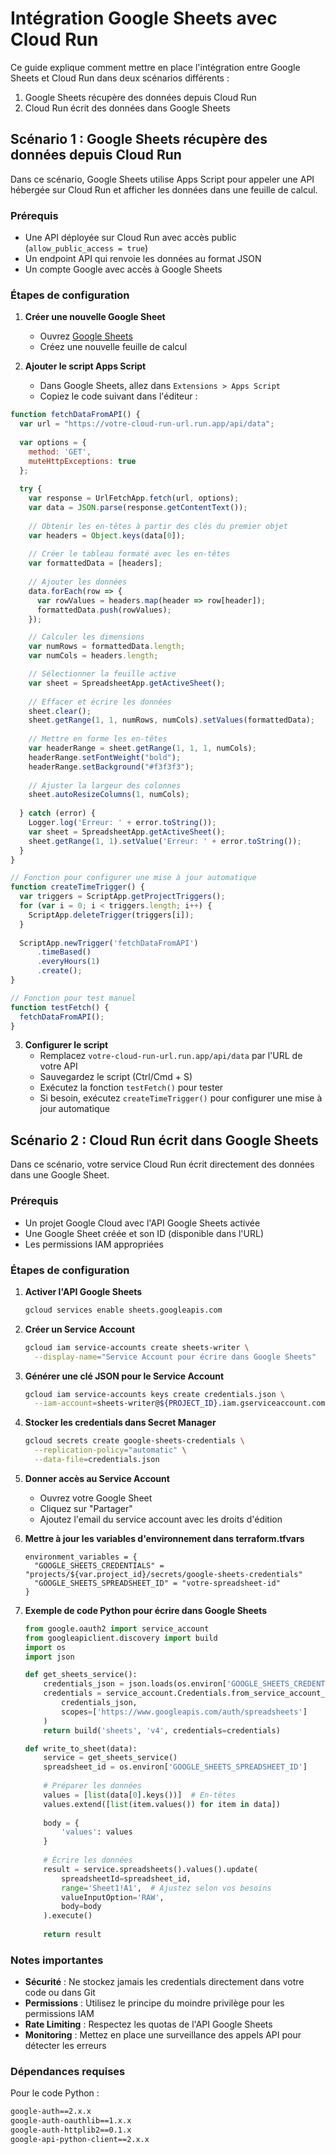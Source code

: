 # Intégration Google Sheets avec Cloud Run

Ce guide explique comment mettre en place l'intégration entre Google Sheets et Cloud Run dans deux scénarios différents :
1. Google Sheets récupère des données depuis Cloud Run
2. Cloud Run écrit des données dans Google Sheets

## Scénario 1 : Google Sheets récupère des données depuis Cloud Run

Dans ce scénario, Google Sheets utilise Apps Script pour appeler une API hébergée sur Cloud Run et afficher les données dans une feuille de calcul.

### Prérequis
- Une API déployée sur Cloud Run avec accès public (`allow_public_access = true`)
- Un endpoint API qui renvoie les données au format JSON
- Un compte Google avec accès à Google Sheets

### Étapes de configuration

1. **Créer une nouvelle Google Sheet**
   - Ouvrez [Google Sheets](https://sheets.google.com)
   - Créez une nouvelle feuille de calcul

2. **Ajouter le script Apps Script**
   - Dans Google Sheets, allez dans `Extensions > Apps Script`
   - Copiez le code suivant dans l'éditeur :

```javascript
function fetchDataFromAPI() {
  var url = "https://votre-cloud-run-url.run.app/api/data";
  
  var options = {
    method: 'GET',
    muteHttpExceptions: true
  };
  
  try {
    var response = UrlFetchApp.fetch(url, options);
    var data = JSON.parse(response.getContentText());
    
    // Obtenir les en-têtes à partir des clés du premier objet
    var headers = Object.keys(data[0]);
    
    // Créer le tableau formaté avec les en-têtes
    var formattedData = [headers];
    
    // Ajouter les données
    data.forEach(row => {
      var rowValues = headers.map(header => row[header]);
      formattedData.push(rowValues);
    });

    // Calculer les dimensions
    var numRows = formattedData.length;
    var numCols = headers.length;

    // Sélectionner la feuille active
    var sheet = SpreadsheetApp.getActiveSheet();
    
    // Effacer et écrire les données
    sheet.clear();
    sheet.getRange(1, 1, numRows, numCols).setValues(formattedData);
    
    // Mettre en forme les en-têtes
    var headerRange = sheet.getRange(1, 1, 1, numCols);
    headerRange.setFontWeight("bold");
    headerRange.setBackground("#f3f3f3");
    
    // Ajuster la largeur des colonnes
    sheet.autoResizeColumns(1, numCols);
    
  } catch (error) {
    Logger.log('Erreur: ' + error.toString());
    var sheet = SpreadsheetApp.getActiveSheet();
    sheet.getRange(1, 1).setValue('Erreur: ' + error.toString());
  }
}

// Fonction pour configurer une mise à jour automatique
function createTimeTrigger() {
  var triggers = ScriptApp.getProjectTriggers();
  for (var i = 0; i < triggers.length; i++) {
    ScriptApp.deleteTrigger(triggers[i]);
  }
  
  ScriptApp.newTrigger('fetchDataFromAPI')
      .timeBased()
      .everyHours(1)
      .create();
}

// Fonction pour test manuel
function testFetch() {
  fetchDataFromAPI();
}
```

3. **Configurer le script**
   - Remplacez `votre-cloud-run-url.run.app/api/data` par l'URL de votre API
   - Sauvegardez le script (Ctrl/Cmd + S)
   - Exécutez la fonction `testFetch()` pour tester
   - Si besoin, exécutez `createTimeTrigger()` pour configurer une mise à jour automatique

## Scénario 2 : Cloud Run écrit dans Google Sheets

Dans ce scénario, votre service Cloud Run écrit directement des données dans une Google Sheet.

### Prérequis
- Un projet Google Cloud avec l'API Google Sheets activée
- Une Google Sheet créée et son ID (disponible dans l'URL)
- Les permissions IAM appropriées

### Étapes de configuration

1. **Activer l'API Google Sheets**
   ```bash
   gcloud services enable sheets.googleapis.com
   ```

2. **Créer un Service Account**
   ```bash
   gcloud iam service-accounts create sheets-writer \
     --display-name="Service Account pour écrire dans Google Sheets"
   ```

3. **Générer une clé JSON pour le Service Account**
   ```bash
   gcloud iam service-accounts keys create credentials.json \
     --iam-account=sheets-writer@${PROJECT_ID}.iam.gserviceaccount.com
   ```

4. **Stocker les credentials dans Secret Manager**
   ```bash
   gcloud secrets create google-sheets-credentials \
     --replication-policy="automatic" \
     --data-file=credentials.json
   ```

5. **Donner accès au Service Account**
   - Ouvrez votre Google Sheet
   - Cliquez sur "Partager"
   - Ajoutez l'email du service account avec les droits d'édition

6. **Mettre à jour les variables d'environnement dans terraform.tfvars**
   ```hcl
   environment_variables = {
     "GOOGLE_SHEETS_CREDENTIALS" = "projects/${var.project_id}/secrets/google-sheets-credentials"
     "GOOGLE_SHEETS_SPREADSHEET_ID" = "votre-spreadsheet-id"
   }
   ```

7. **Exemple de code Python pour écrire dans Google Sheets**
   ```python
   from google.oauth2 import service_account
   from googleapiclient.discovery import build
   import os
   import json

   def get_sheets_service():
       credentials_json = json.loads(os.environ['GOOGLE_SHEETS_CREDENTIALS'])
       credentials = service_account.Credentials.from_service_account_info(
           credentials_json,
           scopes=['https://www.googleapis.com/auth/spreadsheets']
       )
       return build('sheets', 'v4', credentials=credentials)

   def write_to_sheet(data):
       service = get_sheets_service()
       spreadsheet_id = os.environ['GOOGLE_SHEETS_SPREADSHEET_ID']
       
       # Préparer les données
       values = [list(data[0].keys())]  # En-têtes
       values.extend([list(item.values()) for item in data])
       
       body = {
           'values': values
       }
       
       # Écrire les données
       result = service.spreadsheets().values().update(
           spreadsheetId=spreadsheet_id,
           range='Sheet1!A1',  # Ajustez selon vos besoins
           valueInputOption='RAW',
           body=body
       ).execute()
       
       return result
   ```

### Notes importantes

- **Sécurité** : Ne stockez jamais les credentials directement dans votre code ou dans Git
- **Permissions** : Utilisez le principe du moindre privilège pour les permissions IAM
- **Rate Limiting** : Respectez les quotas de l'API Google Sheets
- **Monitoring** : Mettez en place une surveillance des appels API pour détecter les erreurs

### Dépendances requises

Pour le code Python :
```requirements.txt
google-auth==2.x.x
google-auth-oauthlib==1.x.x
google-auth-httplib2==0.1.x
google-api-python-client==2.x.x
``` 